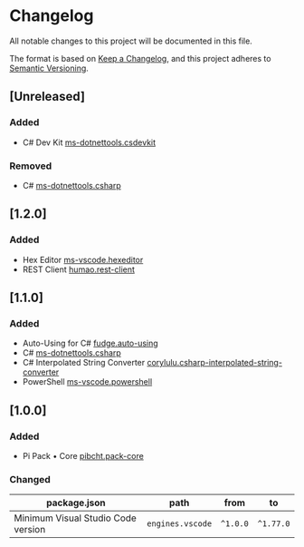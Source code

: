# Changelog

All notable changes to this project will be documented in this file.

The format is based on [Keep a Changelog](https://keepachangelog.com/en/1.0.0/),
and this project adheres to [Semantic Versioning](https://semver.org/spec/v2.0.0.html).

## [Unreleased]

### Added

- C# Dev Kit [ms-dotnettools.csdevkit](https://marketplace.visualstudio.com/items?itemName=ms-dotnettools.csdevkit)

### Removed

- C# [ms-dotnettools.csharp](https://marketplace.visualstudio.com/items?itemName=ms-dotnettools.csharp)

## [1.2.0]

### Added

- Hex Editor [ms-vscode.hexeditor](https://marketplace.visualstudio.com/items?itemName=ms-vscode.hexeditor)
- REST Client [humao.rest-client](https://marketplace.visualstudio.com/items?itemName=humao.rest-client)

## [1.1.0]

### Added

- Auto-Using for C# [fudge.auto-using](https://marketplace.visualstudio.com/items?itemName=fudge.auto-using)
- C# [ms-dotnettools.csharp](https://marketplace.visualstudio.com/items?itemName=ms-dotnettools.csharp)
- C# Interpolated String Converter [corylulu.csharp-interpolated-string-converter](https://marketplace.visualstudio.com/items?itemName=corylulu.csharp-interpolated-string-converter)
- PowerShell [ms-vscode.powershell](https://marketplace.visualstudio.com/items?itemName=ms-vscode.powershell)

## [1.0.0]

### Added

- Pi Pack • Core [pibcht.pack-core](https://marketplace.visualstudio.com/items?itemName=pibcht.pack-core)

### Changed

| package.json                       | path             | from     | to        |
|------------------------------------|------------------|----------|-----------|
| Minimum Visual Studio Code version | `engines.vscode` | `^1.0.0` | `^1.77.0` |
